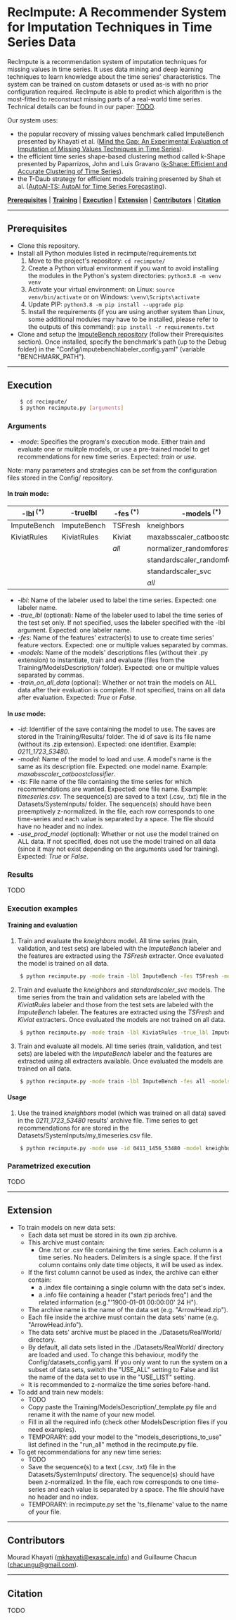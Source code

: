 # RecImpute: A Recommender System for Imputation Techniques in Time Series Data

RecImpute is a recommendation system of imputation techniques for missing values in time series. It uses data mining and deep learning techniques to learn knowledge about the time series' characteristics. The system can be trained on custom datasets or used as-is with no prior configuration required. RecImpute is able to predict which algorithm is the most-fitted to reconstruct missing parts of a real-world time series. Technical details can be found in our paper: <a href="/">TODO</a>.

Our system uses:
- the popular recovery of missing values benchmark called ImputeBench presented by Khayati et al. (<a href="http://www.vldb.org/pvldb/vol13/p768-khayati.pdf">Mind the Gap: An Experimental Evaluation of Imputation of Missing Values Techniques in Time Series</a>).
- the efficient time series shape-based clustering method called k-Shape presented by Paparrizos, John and Luis Gravano (<a href="http://www1.cs.columbia.edu/~jopa/Papers/PaparrizosSIGMOD2015.pdf">k-Shape: Efficient and Accurate Clustering of Time Series</a>).
- the T-Daub strategy for efficient models training presented by Shah et al. (<a href="https://arxiv.org/pdf/2102.12347.pdf">AutoAI-TS: AutoAI for Time Series Forecasting</a>).

[**Prerequisites**](#prerequisites) | [**Training**](#training) | [**Execution**](#execution) | [**Extension**](#extension)  | [**Contributors**](#contributors) | [**Citation**](#citation)


___

## Prerequisites
- Clone this repository.
- Install all Python modules listed in recimpute/requirements.txt
    1. Move to the project's repository: `cd recimpute/`
    2. Create a Python virtual environment if you want to avoid installing the modules in the Python's system directories: `python3.8 -m venv venv`
    3. Activate your virtual environment: on Linux: `source venv/bin/activate` or on Windows: `\venv\Scripts\activate`
    4. Update PIP: `python3.8 -m pip install --upgrade pip`
    5. Install the requirements (if you are using another system than Linux, some additional modules may have to be installed, please refer to the outputs of this command): `pip install -r requirements.txt`
- Clone and setup the <a href="https://github.com/eXascaleInfolab/bench-vldb20/blob/master/README.md">ImputeBench repository</a> (follow their Prerequisites section). Once installed, specify the benchmark's path (up to the Debug folder) in the "Config/imputebenchlabeler_config.yaml" (variable "BENCHMARK_PATH").


___

## Execution

```bash
    $ cd recimpute/
    $ python recimpute.py [arguments]
```

### Arguments

- *-mode*: Specifies the program's execution mode. Either train and evaluate one or mulitple models, or use a pre-trained model to get recommendations for new time series. Expected: *train* or *use*.

Note: many parameters and strategies can be set from the configuration files stored in the Config/ repository.

#### In *train* mode:

 | -lbl<sup> (\*)</sup> | -truelbl | -fes<sup> (\*)</sup> | -models<sup> (\*)</sup> | 
 | ----------- | ----------- | ------- | ---------------------------------- |
 | ImputeBench | ImputeBench | TSFresh | kneighbors                         |
 | KiviatRules | KiviatRules | Kiviat  | maxabsscaler_catboostclassifier    |
 |             |             | *all*   | normalizer_randomforest            |
 |             |             |         | standardscaler_randomforest        |
 |             |             |         | standardscaler_svc                 |
 |             |             |         | *all*                              |

- *-lbl*: Name of the labeler used to label the time series. Expected: one labeler name.
- *-true_lbl* (optional): Name of the labeler used to label the time series of the test set only. If not specified, uses the labeler specified with the -lbl argument. Expected: one labeler name.
- *-fes*: Name of the features' extracter(s) to use to create time series' feature vectors. Expected: one or multiple values separated by commas.
- *-models*: Name of the models' descriptions files (without their .py extension) to instantiate, train and evaluate (files from the Training/ModelsDescription/ folder). Expected: one or multiple values separated by commas.
- *-train_on_all_data* (optional): Whether or not train the models on ALL data after their evaluation is complete. If not specified, trains on all data after evaluation. Expected: *True* or *False*.

#### In *use* mode:

- *-id*: Identifier of the save containing the model to use. The saves are stored in the Training/Results/ folder. The id of save is its file name (without its .zip extension). Expected: one identifier. Example: *0211_1723_53480*.
- *-model*: Name of the model to load and use. A model's name is the same as its description file. Expected: one model name. Example: *maxabsscaler_catboostclassifier*.
- *-ts*: File name of the file containing the time series for which recommendations are wanted. Expected: one file name. Example: *timeseries.csv*.
The sequence(s) are saved to a text (.csv, .txt) file in the Datasets/SystemInputs/ folder. The sequence(s) should have been preemptively z-normalized. In the file, each row corresponds to one time-series and each value is separated by a space. The file should have no header and no index.
- *-use_prod_model* (optional): Whether or not use the model trained on ALL data. If not specified, does not use the model trained on all data (since it may not exist depending on the arguments used for training). Expected: *True* or *False*.

### Results
TODO

### Execution examples

#### Training and evaluation

1. Train and evaluate the *kneighbors* model. All time series (train, validation, and test sets) are labeled with the *ImputeBench* labeler and the features are extracted using the *TSFresh* extracter. Once evaluated the model is trained on all data.
```bash
    $ python recimpute.py -mode train -lbl ImputeBench -fes TSFresh -models kneighbors -train_on_all_data True
```

2. Train and evaluate the *kneighbors* and *standardscaler_svc* models. The time series from the train and validation sets are labeled with the *KiviatRules* labeler and those from the test sets are labeled with the *ImputeBench* labeler. The features are extracted using the *TSFresh* and *Kiviat* extracters. Once evaluated the models are not trained on all data.
```bash
    $ python recimpute.py -mode train -lbl KiviatRules -true_lbl ImputeBench -fes TSFresh,Kiviat -models kneighbors,standardscaler_svc -train_on_all_data False
```

3. Train and evaluate all models. All time series (train, validation, and test sets) are labeled with the *ImputeBench* labeler and the features are extracted using all extracters available. Once evaluated the models are trained on all data.
```bash
    $ python recimpute.py -mode train -lbl ImputeBench -fes all -models all -train_on_all_data True
```

#### Usage

1. Use the trained *kneighbors* model (which was trained on all data) saved in the *0211_1723_53480* results' archive file. Time series to get recommendations for are stored in the Datasets/SystemInputs/my_timeseries.csv file.
```bash
    $ python recimpute.py -mode use -id 0411_1456_53480 -model kneighbors -ts my_timeseries.csv -use_prod_model True
```


### Parametrized execution
TODO


___

## Extension
- To train models on new data sets:
    - Each data set must be stored in its own zip archive.
    - This archive must contain:
        - One .txt or .csv file containing the time series. Each column is a time series. No headers. Delimiters is a single space. If the first column contains only date time objects, it will be used as index.
    - If the first column cannot be used as index, the archive can either contain:
        - a .index file containing a single column with the data set's index.
        - a .info file containing a header ("start periods freq") and the related information (e.g."'1900-01-01 00:00:00' 24 H").
    - The archive name is the name of the data set (e.g. "ArrowHead.zip").
    - Each file inside the archive must contain the data sets' name (e.g. "ArrowHead.info").
    - The data sets' archive must be placed in the ./Datasets/RealWorld/ directory.
    - By default, all data sets listed in the ./Datasets/RealWorld/ directory are loaded and used. To change this behaviour, modify the Config/datasets_config.yaml. If you only want to run the system on a subset of data sets, switch the "USE_ALL" setting to False and list the name of the data set to use in the "USE_LIST" setting.
    - It is recommended to z-normalize the time series before-hand.
- To add and train new models:
    -  TODO
    - Copy paste the Training/ModelsDescription/_template.py file and rename it with the name of your new model.
    - Fill in all the required info (check other ModelsDescription files if you need examples).
    - TEMPORARY: add your model to the "models_descriptions_to_use" list defined in the "run_all" method in the recimpute.py file.
- To get recommendations for any new time series:
    - TODO
    - Save the sequence(s) to a text (.csv, .txt) file in the Datasets/SystemInputs/ directory. The sequence(s) should have been z-normalized. In the file, each row corresponds to one time-series and each value is separated by a space. The file should have no header and no index.
    - TEMPORARY: in recimpute.py set the 'ts_filename' value to the name of your file.


___

## Contributors
Mourad Khayati (<a href="mkhayati@exascale.info">mkhayati@exascale.info</a>) and Guillaume Chacun (<a href="chacungu@gmail.com">chacungu@gmail.com</a>).


___

## Citation
TODO

